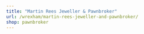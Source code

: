 ```yaml
---
title: "Martin Rees Jeweller & Pawnbroker"
url: /wrexham/martin-rees-jeweller-and-pawnbroker/
shop: pawnbroker
---
```


